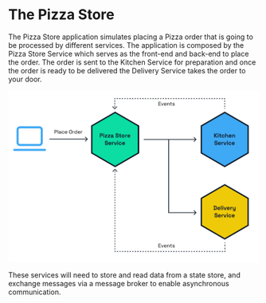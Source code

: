 # The Pizza Store

The Pizza Store application simulates placing a Pizza order that is going to be processed by different services. The application is composed by the Pizza Store Service which serves as the front-end and back-end to place the order. The order is sent to the Kitchen Service for preparation and once the order is ready to be delivered the Delivery Service takes the order to your door.

[![Architecture](https://github.com/diagrid-labs/conductor-pizza-store/raw/main/imgs/distr-pizza-store-architecture-v1.png)](https://github.com/diagrid-labs/conductor-pizza-store/blob/main/imgs/distr-pizza-store-architecture-v1.png)

These services will need to store and read data from a state store, and exchange messages via a message broker to enable asynchronous communication.